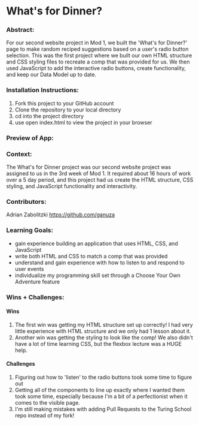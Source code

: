 # What's for Dinner? 

### Abstract:
[//]: <> (Briefly describe what you built and its features. What problem is the app solving? How does this application solve that problem?)
For our second website project in Mod 1, we built the 'What's for Dinner?' page to make random reciped suggestions based on a user's radio button selection.  This was the first project where we built our own HTML structure and CSS styling files to recreate a comp that was provided for us.  We then used JavaScript to add the interactive radio buttons, create functionality, and keep our Data Model up to date. 

### Installation Instructions:
[//]: <> (What steps does a person have to take to get your app cloned down and running?)
1. Fork this project to your GitHub account
2. Clone the repository to your local directory
3. cd into the project directory
4. use open index.html to view the project in your browser

### Preview of App:
[//]: <> (Provide ONE gif or screenshot of your application - choose the "coolest" piece of functionality to show off.)

### Context:
[//]: <> (Give some context for the project here. How long did you have to work on it? How far into the Turing program are you?)
The What's for Dinner project was our second website project was assigned to us in the 3rd week of Mod 1.  It required about 16 hours of work over a 5 day period, and this project had us create the HTML structure, CSS styling, and JavaScript functionality and interactivity.

### Contributors:
[//]: <> (Who worked on this application? Link to their GitHubs.)
Adrian Zabolitzki
https://github.com/ganuza

### Learning Goals:
[//]: <> (What were the learning goals of this project? What tech did you work with?)
- gain experience building an application that uses HTML, CSS, and JavaScript
- write both HTML and CSS to match a comp that was provided
- understand and gain experience with how to listen to and respond to user events
- individualize my programming skill set through a Choose Your Own Adventure feature
### Wins + Challenges:
[//]: <> (What are 2-3 wins you have from this project? What were some challenges you faced - and how did you get over them?)
#### Wins
1. The first win was getting my HTML structure set up correctly!  I had very little experience with HTML structure and we only had 1 lesson about it.
2. Another win was getting the styling to look like the comp!  We also didn't have a lot of time learning CSS, but the flexbox lecture was a HUGE help.

#### Challenges
1. Figuring out how to 'listen' to the radio buttons took some time to figure out
2. Getting all of the components to line up exactly where I wanted them took some time, especially because I'm a bit of a perfectionist when it comes to the visible page.
3. I'm still making mistakes with adding Pull Requests to the Turing School repo instead of my fork!
